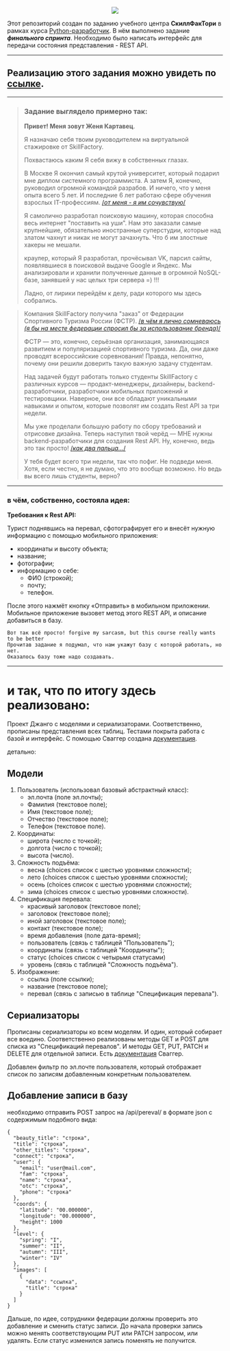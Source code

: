 <p align="center">
  <img src="https://github.com/user-attachments/assets/6b20ed8a-7bd4-40e6-aa37-16ef0c62cb97">
</p>

Этот репозиторий создан по заданию учебного центра **СкиллФакТори** в рамках курса 
[Python-разработчик](https://skillfactory.ru/python-developer-2024). В нём выполнено задание **_финального спринта_**.
Необходимо было написать интерфейс для передачи состояния представления - REST API. 
___
## Реализацию этого задания можно увидеть по [ссылке](http://sergegi9.beget.tech/api/).
___
>### Задание выглядело примерно так:
>**Привет! Меня зовут Женя Картавец**.
>
>Я назначаю себя твоим руководителем на виртуальной стажировке от SkillFactory.
>
>Похвастаюсь каким Я себя вижу в собственных глазах.
>
>В Москве Я окончил самый крутой университет, который подарил мне диплом системного программиста. А затем Я, конечно,
>руководил огромной командой разрабов. И ничего, что у меня опыта всего 5 лет. И последние 6 лет работаю сфере обучения
>взрослых IT-профессиям. [/_от меня - я им сочувствую_/](https://github.com/Archangel-Ray)
>
>Я самолично разработал поисковую машину, которая способна весь интернет "поставить на уши". Нам это заказали самые
>крупнейшие, обязательно иностранные суперстудии, которые над златом чахнут и никак не могут зачахнуть. Что б им
>злостные хакеры не мешали.
>
>краулер, который Я разработал, прочёсывал VK, парсил сайты, появлявшиеся в поисковой выдаче Google и Яндекс. Мы
>анализировали и хранили полученные данные в огромной NoSQL-базе, занявшей у нас целых три сервера =) !!!
>
>Ладно, от лирики перейдём к делу, ради которого мы здесь собрались.

>Компания SkillFactory получила "заказ" от Федерации Спортивного Туризма России (ФСТР).
>[/_в чём я лично сомневаюсь (я бы на месте федерации спросил бы за использование бренда)_/](https://github.com/Archangel-Ray)
>
>ФСТР — это, конечно, серьёзная организация, занимающаяся развитием и популяризацией спортивного туризма. Да, они даже
>проводят всероссийские соревнования! Правда, непонятно, почему они решили доверить такую важную задачу студентам.
>
>Над задачей будут работать только студенты SkillFactory с различных курсов — продакт-менеджеры, дизайнеры,
>backend-разработчики, разработчики мобильных приложений и тестировщики. Наверное, они все обладают уникальными навыками
>и опытом, которые позволят им создать Rest API за три недели.
>
>Мы уже проделали большую работу по сбору требований и отрисовке дизайна. Теперь наступил твой черёд — МНЕ нужны
>backend-разработчики для создания Rest API. Ну, конечно, ведь это так просто! 
> [/_как два пальца..._/](https://github.com/Archangel-Ray)
>
>У тебя будет всего три недели, так что пофиг. Не подведи меня. Хотя, если честно, я не думаю, что это вообще возможно.
>Но ведь вы всего лишь студенты, верно?
____
### в чём, собственно, состояла идея:
**Требования к Rest API:**

Турист поднявшись на перевал, сфотографирует его и внесёт нужную информацию с помощью мобильного приложения:
   * координаты и высоту объекта;
   * название;
   * фотографии;
   * информацию о себе:
        * ФИО (строкой);
        * почту;
        * телефон.

После этого нажмёт кнопку «Отправить» в мобильном приложении. Мобильное приложение вызовет метод этого REST API, и 
описание добавиться в базу.
```
Вот так всё просто! forgive my sarcasm, but this course really wants to be better 
Прочитав задание я подумал, что нам укажут базу с которой работать, но нет. 
Оказалось базу тоже надо создавать.
```
___
# и так, что по итогу здесь реализовано: 
Проект Джанго с моделями и сериализаторами. Соответственно, прописаны представления всех таблиц. Тестами покрыта работа 
с базой и интерфейс. С помощью Сваггер создана [документация](http://sergegi9.beget.tech/api/docs/).

детально:
## Модели
1. Пользователь (использовал базовый абстрактный класс):
    - эл.почта (поле эл.почты);
    - Фамилия (текстовое поле);
    - Имя (текстовое поле);
    - Отчество (текстовое поле);
    - Телефон (текстовое поле).
2. Координаты:
    - широта (число с точкой);
    - долгота (число с точкой);
    - высота (число).
3. Сложность подъёма:
    - весна (choices список с шестью уровнями сложности);
    - лето (choices список с шестью уровнями сложности);
    - осень (choices список с шестью уровнями сложности);
    - зима (choices список с шестью уровнями сложности).
4. Спецификация перевала:
    - красивый заголовок (текстовое поле);
    - заголовок (текстовое поле);
    - иной заголовок (текстовое поле);
    - контакт (текстовое поле);
    - время добавления (поле дата-время);
    - пользователь (связь с таблицей "Пользователь");
    - координаты (связь с таблицей "Координаты");
    - статус (choices список с четырьмя статусами)
    - уровень (связь с таблицей "Сложность подъёма").
5. Изображение:
    - ссылка (поле ссылки);
    - название (текстовое поле);
    - перевал (связь с записью в таблице "Спецификация перевала").

## Сериализаторы
Прописаны сериализаторы ко всем моделям. И один, который собирает все воедино. Соответственно реализованы методы 
GET и POST для списка из "Спецификаций перевалов". И методы GET, PUT, PATCH и DELETE для отдельной записи.
Есть [документация](http://sergegi9.beget.tech/api/docs/) Сваггер.

Добавлен фильтр по эл.почте пользователя, который отображает список по записям добавленным конкретным пользователем.

## Добавление записи в базу
необходимо отправить POST запрос на /api/pereval/ в формате json с содержимым подобного вида:
```
{
  "beauty_title": "строка",
  "title": "строка",
  "other_titles": "строка",
  "connect": "строка",
  "user": {
    "email": "user@mail.com",
    "fam": "строка",
    "name": "строка",
    "otc": "строка",
    "phone": "строка"
  },
  "coords": {
    "latitude": "00.000000",
    "longitude": "00.000000",
    "height": 1000
  },
  "level": {
    "spring": "I",
    "summer": "II",
    "autumn": "III",
    "winter": "IV"
  },
  "images": [
    {
      "data": "ссылка",
      "title": "строка"
    }
  ]
}
```
Дальше, по идее, сотрудники федерации должны проверить это добавление и сменить статус записи. До начала проверки запись 
можно менять соответствующим PUT или PATCH запросом, или удалять. Если статус изменился запись поменять не получится.
